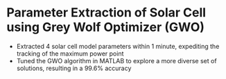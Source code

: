 # Parameter Extraction of Solar Cell using Grey Wolf Optimizer (GWO)  
- Extracted 4 solar cell model parameters within 1 minute, expediting the tracking of the maximum power point  
- Tuned the GWO algorithm in MATLAB to explore a more diverse set of solutions, resulting in a 99.6% accuracy  
